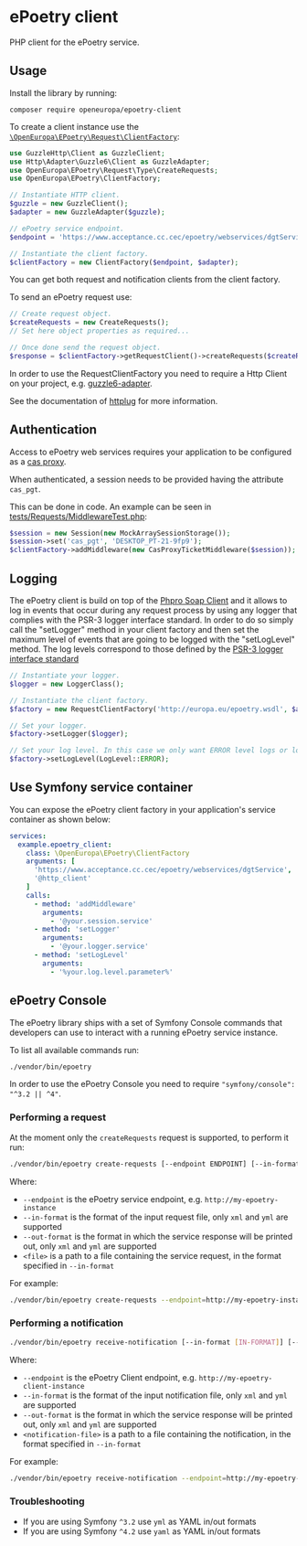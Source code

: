 # ePoetry client

PHP client for the ePoetry service.

## Usage

Install the library by running:

```
composer require openeuropa/epoetry-client
```

To create a client instance use the [`\OpenEuropa\EPoetry\Request\ClientFactory`](src/Request/RequestClientFactory.php):

```php
use GuzzleHttp\Client as GuzzleClient;
use Http\Adapter\Guzzle6\Client as GuzzleAdapter;
use OpenEuropa\EPoetry\Request\Type\CreateRequests;
use OpenEuropa\EPoetry\ClientFactory;

// Instantiate HTTP client.
$guzzle = new GuzzleClient();
$adapter = new GuzzleAdapter($guzzle);

// ePoetry service endpoint.
$endpoint = 'https://www.acceptance.cc.cec/epoetry/webservices/dgtService';

// Instantiate the client factory.
$clientFactory = new ClientFactory($endpoint, $adapter);
```

You can get both request and notification clients from the client factory.

To send an ePoetry request use:

```php
// Create request object.
$createRequests = new CreateRequests();
// Set here object properties as required...

// Once done send the request object.
$response = $clientFactory->getRequestClient()->createRequests($createRequests);
```

In order to use the RequestClientFactory you need to require a Http Client on your project,
e.g. [guzzle6-adapter](https://github.com/php-http/guzzle6-adapter).

See the documentation of [httplug](http://httplug.io) for more information.

## Authentication

Access to ePoetry web services requires your application to be
configured as a [cas proxy](https://webgate.ec.europa.eu/CITnet/confluence/display/IAM/Proxy+Tickets).

When authenticated, a session needs to be provided having the attribute `cas_pgt`.

This can be done in code.
An example can be seen in [tests/Requests/MiddlewareTest.php](tests/Request/MiddlewareTest.php):

```php
$session = new Session(new MockArraySessionStorage());
$session->set('cas_pgt', 'DESKTOP_PT-21-9fp9');
$clientFactory->addMiddleware(new CasProxyTicketMiddleware($session));
```

## Logging

The ePoetry client is build on top of the [Phpro Soap Client](https://github.com/phpro/soap-client)
and it allows to log in events that occur during any request process by using any logger
that complies with the PSR-3 logger interface standard. 
In order to do so simply call the "setLogger" method in your client factory and then set the maximum level
of events that are going to be logged with the "setLogLevel" method. The log levels correspond to those defined
by the [PSR-3 logger interface standard](https://www.php-fig.org/psr/psr-3/#5-psrlogloglevel)

```php
// Instantiate your logger.
$logger = new LoggerClass();

// Instantiate the client factory.
$factory = new RequestClientFactory('http://europa.eu/epoetry.wsdl', $adapter);

// Set your logger.
$factory->setLogger($logger);

// Set your log level. In this case we only want ERROR level logs or lower.
$factory->setLogLevel(LogLevel::ERROR);
```

## Use Symfony service container

You can expose the ePoetry client factory in your application's service container as shown below:

```yaml
services:
  example.epoetry_client:
    class: \OpenEuropa\EPoetry\ClientFactory
    arguments: [
      'https://www.acceptance.cc.cec/epoetry/webservices/dgtService',
      '@http_client'
    ]
    calls:
      - method: 'addMiddleware'
        arguments:
          - '@your.session.service'
      - method: 'setLogger'
        arguments:
          - '@your.logger.service'
      - method: 'setLogLevel'
        arguments:
          - '%your.log.level.parameter%'
```


## ePoetry Console

The ePoetry library ships with a set of Symfony Console commands that developers can use to interact with a running
ePoetry service instance.

To list all available commands run:

```bash
./vendor/bin/epoetry
```

In order to use the ePoetry Console you need to require `"symfony/console": "^3.2 || ^4"`.

### Performing a request

At the moment only the `createRequests` request is supported, to perform it run:

```bash
./vendor/bin/epoetry create-requests [--endpoint ENDPOINT] [--in-format [IN-FORMAT]] [--out-format [OUT-FORMAT]] [--] <file>
```

Where:

- `--endpoint` is the ePoetry service endpoint, e.g. `http://my-epoetry-instance`
- `--in-format` is the format of the input request file, only `xml` and `yml` are supported
- `--out-format` is the format in which the service response will be printed out, only `xml` and `yml` are supported
- `<file>` is a path to a file containing the service request, in the format specified in `--in-format`

For example:

```bash
./vendor/bin/epoetry create-requests --endpoint=http://my-epoetry-instance --in-format=xml --out-format=yaml ./path/to/request
```

### Performing a notification

```bash
./vendor/bin/epoetry receive-notification [--in-format [IN-FORMAT]] [--out-format [OUT-FORMAT]] [--] <notification-file>
```

Where:

- `--endpoint` is the ePoetry Client endpoint, e.g. `http://my-epoetry-client-instance`
- `--in-format` is the format of the input notification file, only `xml` and `yml` are supported
- `--out-format` is the format in which the service response will be printed out, only `xml` and `yml` are supported
- `<notification-file>` is a path to a file containing the notification, in the format specified in `--in-format`

For example:

```bash
./vendor/bin/epoetry receive-notification --endpoint=http://my-epoetry-client-instance --in-format=xml --out-format=yaml ./path/to/notification
```

### Troubleshooting

- If you are using Symfony `^3.2` use `yml` as YAML in/out formats
- If you are using Symfony `^4.2` use `yaml` as YAML in/out formats

